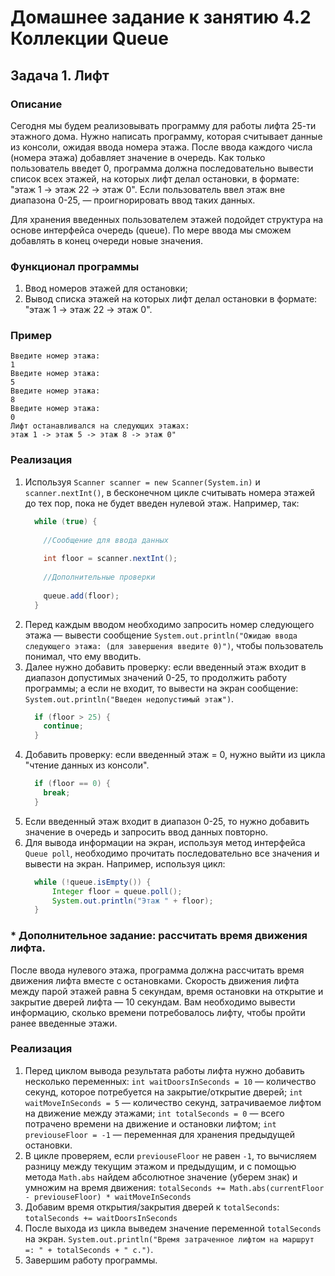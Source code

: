 # Домашнее задание к занятию 4.2 Коллекции Queue
## Задача 1. Лифт

### Описание
Сегодня мы будем реализовывать программу для работы лифта 25-ти этажного дома.
Нужно написать программу, которая считывает данные из консоли, ожидая ввода номера этажа. После ввода каждого числа (номера этажа) добавляет значение в очередь. Как только пользователь введет 0, программа должна последовательно вывести список всех этажей, на которых лифт делал остановки, в формате: "этаж 1 -> этаж 22 -> этаж 0". 
Если пользователь ввел этаж вне диапазона 0-25, — проигнорировать ввод таких данных.

Для хранения введенных пользователем этажей подойдет структура на основе интерфейса очередь (queue).
По мере ввода мы сможем добавлять в конец очереди новые значения.

### Функционал программы
1. Ввод номеров этажей для остановки;
2. Вывод списка этажей на которых лифт делал остановки в формате: "этаж 1 -> этаж 22 -> этаж 0".

### Пример
```
Введите номер этажа:
1
Введите номер этажа:
5
Введите номер этажа:
8
Введите номер этажа:
0
Лифт останавливался на следующих этажах:
этаж 1 -> этаж 5 -> этаж 8 -> этаж 0"
```

### Реализация
1. Используя `Scanner scanner = new Scanner(System.in)` и `scanner.nextInt()`, в бесконечном цикле считывать номера этажей до тех пор, пока не будет введен нулевой этаж.
Например, так:
    ```java
      while (true) {
          
        //Сообщение для ввода данных
          
        int floor = scanner.nextInt();
          
        //Дополнительные проверки
          
        queue.add(floor);
      }
    ```
2. Перед каждым вводом необходимо запросить номер следующего этажа — вывести сообщение `System.out.println("Ожидаю ввода следующего этажа: (для завершения введите 0)")`, чтобы пользователь понимал, что ему вводить.
3. Далее нужно добавить проверку: если введенный этаж входит в диапазон допустимых значений 0-25, то продолжить работу программы; а если не входит, то вывести на экран сообщение: `System.out.println("Введен недопустимый этаж")`.
    ```java
      if (floor > 25) {
        continue;
      }
    ```
4. Добавить проверку: если введенный этаж = 0, нужно выйти из цикла "чтение данных из консоли".
    ```java
      if (floor == 0) {
        break;
      }
    ```
5. Если введенный этаж входит в диапазон 0-25, то нужно добавить значение в очередь и запросить ввод данных повторно.
6. Для вывода информации на экран, используя метод интерфейса `Queue poll`, необходимо прочитать последовательно все значения и вывести на экран.
Например, используя цикл:
    ```java
      while (!queue.isEmpty()) {
          Integer floor = queue.poll();  
          System.out.println("Этаж " + floor);
      }
    ```
### * Дополнительное задание: рассчитать время движения лифта. 
После ввода нулевого этажа, программа должна рассчитать время движения лифта вместе с остановками. Скорость движения лифта между парой этажей равна 5 секундам,
время остановки на открытие и закрытие дверей лифта — 10 секундам. Вам необходимо вывести информацию, сколько времени потребовалось лифту, чтобы пройти ранее введенные этажи.

### Реализация
1. Перед циклом вывода результата работы лифта нужно добавить несколько переменных:
`int waitDoorsInSeconds = 10` — количество секунд, которое потребуется на закрытие/открытие дверей;
`int waitMoveInSeconds = 5` — количество секунд, затрачиваемое лифтом на движение между этажами;
`int totalSeconds = 0` — всего потрачено времени на движение и остановки лифтом;
`int previouseFloor = -1` — переменная для хранения предыдущей остановки.
2. В цикле проверяем, если `previouseFloor` не равен `-1`, то вычисляем разницу между текущим этажом и предыдущим, и с 
помощью метода `Math.abs` найдем абсолютное значение (уберем знак) и умножим на время движения:
`totalSeconds += Math.abs(currentFloor - previouseFloor) * waitMoveInSeconds`
3. Добавим время открытия/закрытия дверей к `totalSeconds`:
`totalSeconds += waitDoorsInSeconds`
4. После выхода из цикла выведем значение переменной `totalSeconds` на экран.
`System.out.println("Время затраченное лифтом на маршрут =: " + totalSeconds + " с.")`.
5. Завершим работу программы.
